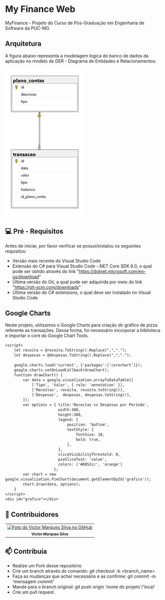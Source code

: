 # My Finance Web
MyFinance - Projeto do Curso de Pós-Graduação em Engenharia de Software da PUC-MG

## Arquitetura

A figura abaixo representa a modelagem lógica do banco de dados da aplicação no modelo de DER - Diagrama de Entidades e Relacionamentos.

<img src = "docs\DER.png" alt = "diagram">

## 💻 Pré - Requisitos

Antes de iniciar, por favor verificar se possui/instalou os seguintes requisitos:
- Versão mais recente do Visual Studio Code
- Extensão do C# para Visual Studio Code
-.NET Core SDK 6.0, o qual pode ser obtido através do link "https://dotnet.microsoft.com/en-us/download"
- Última versão do Git, a qual pode ser adquirida por meio do link "https://git-scm.com/downloads"
- Última versão do C# extensions, o qual deve ser instalado no Visual Studio Code

## Google Charts

Neste projeto, utilizamos o Google Charts para criação do gráfico de pizza referente as transações.
Dessa forma, foi necessário incorporar a biblioteca e importar o core do Google Chart Tools.

<script type="text/javascript" src="https://www.gstatic.com/charts/loader.js"></script> <!-- Realizando a leitura da API AJAX -->
    <script>
        let receita = @receita.ToString().Replace(",",".");
        let despesas = @despesas.ToString().Replace(",",".");
        
        google.charts.load('current', {'packages':['corechart']});
        google.charts.setOnLoadCallback(drawChart);
        function drawChart() {
            var data = google.visualization.arrayToDataTable([
                ['Tipo', 'Valor', { role: 'annotation' }],
                ['Receitas', receita, receita.toString()],
                ['Despesas',  despesas, despesas.toString()],
            ]);
            var options = { title:'Receitas vs Despesas por Período',
                            width:300,
                            height:300,
                            legend: {
                                position: 'bottom',
                                textStyle: {
                                    fontSize: 10, 
                                    bold: true,
                                },
                            },
                            sliceVisibilityThreshold: 0,
                            pieSliceText: 'value',
                            colors: ['#0052cc', 'orange']
                          };
            var chart = new google.visualization.PieChart(document.getElementById('grafico'));
            chart.draw(data, options);
        }
    </script>  
    <div id="grafico"></div>
## 🌈 Contribuidores<br>

<table>
  <tr>
    <td align="center">
      <a href="#">
        <img src="https://avatars.githubusercontent.com/u/48913154?v=4" width="100px;" alt="Foto do Victor Marques Silva no GitHub"/><br>
        <sub>
          <b>Victor Marques Silva</b>
        </sub>
      </a>
    </td>
    </td>
  </tr>
</table>

## 📫 Contribuia

- Realize um Fork desse repositório
- Crie um branch através do comando: git checkout -b <branch_name>
- Faça as mudanças que achar necessário e as confirme: git commit -m 'mensagem commit'
- Mande para o branch original: git push origin 'nome do projeto'/'local'
- Crie um pull request.
  


